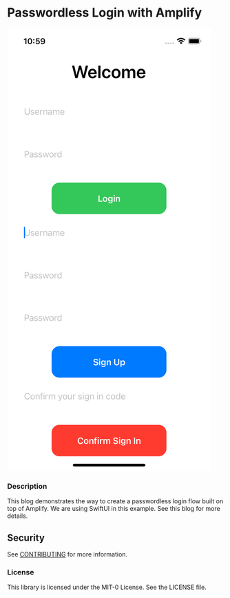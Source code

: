 
# Passwordless Login with Amplify


![Preview of Application](./static/preview.png "Preview of iOS application")

### Description
This blog demonstrates the way to create a passwordless login flow built on top of Amplify. We are using SwiftUI in this example.
See this blog for more details.

## Security

See [CONTRIBUTING](CONTRIBUTING.md#security-issue-notifications) for more information.


### License 
This library is licensed under the MIT-0 License. See the LICENSE file.
